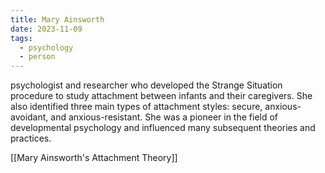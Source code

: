 ```yaml
---
title: Mary Ainsworth
date: 2023-11-09
tags:
  - psychology
  - person
---
```

psychologist and researcher who developed the Strange Situation procedure to study attachment between infants and their caregivers. She also identified three main types of attachment styles: secure, anxious-avoidant, and anxious-resistant. She was a pioneer in the field of developmental psychology and influenced many subsequent theories and practices.

[[Mary Ainsworth's Attachment Theory]]